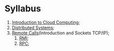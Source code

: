 # Syllabus

1. [Introduction to Cloud Computing](1-introduction-to-cloud-computing.md);
2. [Distributed Systems](2-distributed-systems.md);
3. [Remote Calls](3-remote-calls.md)(Introduction and Sockets TCP/IP);
   1. [RMI](3.1-rmi.md);
   2. [RPC](3.2-rpc.md);